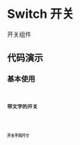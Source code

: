 # Switch 开关

开关组件

## 代码演示

### 基本使用

<code src='../../site/switch/baseSwitch.tsx'><code>

### 带文字的开关

<code src='../../site/switch/textSwitch.tsx'><code>

### 开关不同尺寸

<code src='../../site/switch/difSizeSwitch.tsx'><code>
